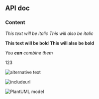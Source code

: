 ## API doc

### Content

*This text will be italic*
_This will also be italic_

**This text will be bold**
__This will also be bold__

_You **can** combine them_

123

![alternative text](http://www.plantuml.com/plantuml/proxy?src=https://raw.githubusercontent.com/KITSIlyaMiflig/Markdown-test/master/diagram1.uml)

![includeurl](http://www.plantuml.com/plantuml/proxy?src=https://raw.githubusercontent.com/KITSIlyaMiflig/Markdown-test/master/diagram2.uml)

![PlantUML model](http://www.plantuml.com/plantuml/proxy?src=https://raw.githubusercontent.com/KITSIlyaMiflig/Markdown-test/master/diagram2.uml)
